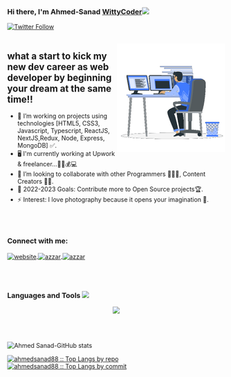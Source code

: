 ### Hi there, I'm Ahmed-Sanad [WittyCoder][website]<img src="https://media.giphy.com/media/hvRJCLFzcasrR4ia7z/giphy.gif" width="35">

[![Twitter Follow](https://img.shields.io/twitter/follow/ahmedsanad1188?color=1DA1F2&logo=twitter&style=for-the-badge)](https://twitter.com/intent/follow?original_referer=https%3A%2F%2Fgithub.com%2Fahmedsanad1188&screen_name=ahmedsanad1188)
<br />
<br />

<picture> <img align="right" src="https://github.com/0xAbdulKhalid/0xAbdulKhalid/raw/main/assets/mdImages/Right_Side.gif" width = 250px></picture>

## what a start to kick my new dev career as web developer by beginning your dream at the same time!!

- 🔭 I’m working on projects using technologies [HTML5, CSS3, Javascript, Typescript, ReactJS, NextJS,Redux, Node, Express, MongoDB] ✅.
- 🖥 I'm currently working at Upwork & freelancer...👨🏽💰💻
- 🤝 I’m looking to collaborate with other  Programmers 👨🏽‍💻, Content Creators ✍🏼.
- 🥅 2022-2023 Goals: Contribute more to Open Source projects🏆.
- ⚡ Interest: I love photography because it opens your imagination 📸.
<br />
<br />

### Connect with me:

<a href="https://ahmedsanad.net/"><img align="center" 
  src="https://img.shields.io/website?down_message=offline&style=for-the-badge&up_message=online&url=https%3A%2F%2F1999azzar.github.io%2F1999AZZAR%2F"     height="25"
  alt="website" />
</a>
<a href="https://www.linkedin.com/in/ahmed-ibrahim-2a0220110/" target="blank"><img align="center"
  src="https://img.shields.io/badge/linkedin-%231DA1F2.svg?style=for-the-badge&logo=linkedin&logoColor=white"
  alt="azzar" height="30"/>
</a>
<a href="https://twitter.com/ahmedsanad1188" target="blank"><img align="center"
  src="https://img.shields.io/badge/twitter-1DA1F2.svg?style=for-the-badge&logo=twitter&logoColor=white"
  alt="azzar" height="30"/>
</a>
<!-- 
[<img align="left" alt="ahmedsanad.net" width="22px" src="https://raw.githubusercontent.com/iconic/open-iconic/master/svg/globe.svg" />][website]
[<img align="left" alt="WittyCoder | YouTube" width="22px" src="https://cdn.jsdelivr.net/npm/simple-icons@v3/icons/youtube.svg" />][youtube]
[<img align="left" alt="WittyCoder | Twitter" width="22px" src="https://cdn.jsdelivr.net/npm/simple-icons@v3/icons/twitter.svg" />][twitter]
[<img align="left" alt="WittyCoder | LinkedIn" width="22px" src="https://cdn.jsdelivr.net/npm/simple-icons@v3/icons/linkedin.svg" />][linkedin] -->
<br />
<br />

<div align="center">
  <h3 align="left">Languages and Tools <img src = "https://media2.giphy.com/media/QssGEmpkyEOhBCb7e1/giphy.gif?cid=ecf05e47a0n3gi1bfqntqmob8g9aid1oyj2wr3ds3mg700bl&rid=giphy.gif" width = 32px></h3>
 <p align="center">
  <a href="https://skillicons.dev">
    <img src="https://skillicons.dev/icons?i=html,css,sass,js,react,vite,nextjs,ts,jest,redux,bootstrap,materialui,tailwind,nodejs,express,mongodb,firebase,heroku,netlify,git,github,c,linux,bash,vscode,figma,xd,markdown" />
  </a>
</p>
</div>
<br />
<br />


![Ahmed Sanad-GitHub stats](https://github-readme-stats.vercel.app/api?username=ahmedsanad88&show_icons=true&theme=tokyonight)

<a href="https://github.com/1999AZZAR/">
  <img width="45%" src="https://github-profile-summary-cards.vercel.app/api/cards/repos-per-language?username=ahmedsanad88&theme=gruvbox&layout=compact&hide_border=true"
  alt="ahmedsanad88 :: Top Langs by repo" />
  <img width="45%" src="https://github-profile-summary-cards.vercel.app/api/cards/most-commit-language?username=ahmedsanad88&theme=gruvbox&layout=compact&hide_border=true"
  alt="ahmedsanad88 :: Top Langs by commit" />
</a>


[Website]: https://ahmedsanad.net/
[twitter]: https://twitter.com/ahmedsanad1188
[youtube]: https://www.youtube.com/channel/UCLQEon2Jx_GiFHnWK6gZ_cw
[linkedin]: https://www.linkedin.com/in/ahmed-ibrahim-2a0220110/
